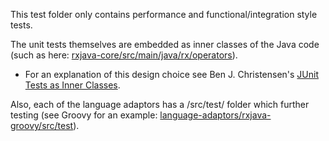 This test folder only contains performance and functional/integration style tests.

The unit tests themselves are embedded as inner classes of the Java code (such as here: [rxjava-core/src/main/java/rx/operators](https://github.com/Netflix/RxJava/tree/master/rxjava-core/src/main/java/rx/operators)).

* For an explanation of this design choice see 
Ben J. Christensen's [JUnit Tests as Inner Classes](http://benjchristensen.com/2011/10/23/junit-tests-as-inner-classes/).

Also, each of the language adaptors has a /src/test/ folder which further testing (see Groovy for an example: [language-adaptors/rxjava-groovy/src/test](https://github.com/Netflix/RxJava/tree/master/language-adaptors/rxjava-groovy/src/test)).
